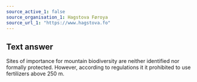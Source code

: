 ```yaml
---
source_active_1: false
source_organisation_1: Hagstova Føroya
source_url_1: "https://www.hagstova.fo"
---
```

## Text answer
Sites of importance for mountain biodiversity are neither identified nor formally protected. However, according to regulations it it prohibited to use fertilizers above 250 m.
